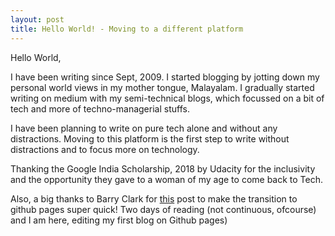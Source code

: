 ```yaml
---
layout: post
title: Hello World! - Moving to a different platform
---
```


Hello World, 

I have been writing since Sept, 2009. I started blogging by jotting down my personal world views in my mother tongue, Malayalam. I gradually started writing on medium with my semi-technical blogs, which focussed on a bit of tech and more of techno-managerial stuffs. 

I have been planning to write on pure tech alone and without any distractions. Moving to this platform is the first step to write without distractions and to focus more on technology. 

Thanking the Google India Scholarship, 2018 by Udacity for the inclusivity and the opportunity they gave to a woman of my age to come back to Tech. 

Also, a big thanks to Barry Clark for [this](https://www.smashingmagazine.com/2014/08/build-blog-jekyll-github-pages/ "Barry Clark' post") post to make the transition to github pages super quick! Two days of reading (not continuous, ofcourse) and I am here, editing my first blog on Github pages)

